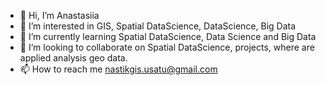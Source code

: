 - 👋 Hi, I’m Anastasiia
- 👀 I’m interested in GIS, Spatial DataScience, DataScience, Big Data
- 🌱 I’m currently learning Spatial DataScience, Data Science and Big Data
- 💞️ I’m looking to collaborate on Spatial DataScience,  projects, where are applied analysis geo data. 
- 📫 How to reach me nastikgis.usatu@gmail.com

<!---
Nastik121/Nastik121 is a ✨ special ✨ repository because its `README.md` (this file) appears on your GitHub profile.
You can click the Preview link to take a look at your changes.
--->
